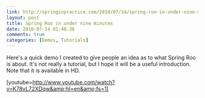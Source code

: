 ```yaml
---
link: http://springinpractice.com/2010/07/14/spring-roo-in-under-nine-minutes/
layout: post
title: Spring Roo in under nine minutes
date: 2010-07-14 01:48:36
comments: true
categories: [Demos, Tutorials]
---
```

Here's a quick demo I created to give people an idea as to what Spring Roo is about. It's not really a tutorial, but I hope it will be a useful introduction. Note that it is available in HD.

[youtube=http://www.youtube.com/watch?v=K78vL72XDqw&amp;hl=en&amp;fs=1]